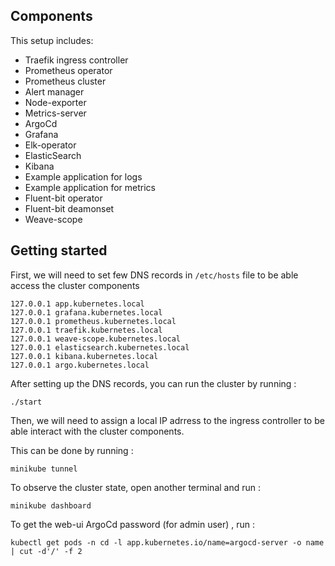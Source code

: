 ## Components
This setup includes:

* Traefik ingress controller
* Prometheus operator 
* Prometheus cluster
* Alert manager
* Node-exporter
* Metrics-server
* ArgoCd
* Grafana
* Elk-operator
* ElasticSearch
* Kibana
* Example application for logs
* Example application for metrics
* Fluent-bit operator
* Fluent-bit deamonset
* Weave-scope
## Getting started

First, we will need to set few DNS records in ```/etc/hosts``` file to be able access the cluster components
```aidl
127.0.0.1 app.kubernetes.local
127.0.0.1 grafana.kubernetes.local
127.0.0.1 prometheus.kubernetes.local
127.0.0.1 traefik.kubernetes.local
127.0.0.1 weave-scope.kubernetes.local
127.0.0.1 elasticsearch.kubernetes.local
127.0.0.1 kibana.kubernetes.local
127.0.0.1 argo.kubernetes.local
```

After setting up the DNS records, you can run the cluster by running :
```
./start
```
Then, we will need to assign a local IP adrress to the ingress controller to be able interact with the cluster components.

This can be done by running :
```
minikube tunnel 
```

To observe the cluster state, open another terminal and run :
```
minikube dashboard
```

To get the web-ui ArgoCd password (for admin user) , run :
```
kubectl get pods -n cd -l app.kubernetes.io/name=argocd-server -o name | cut -d'/' -f 2
```
